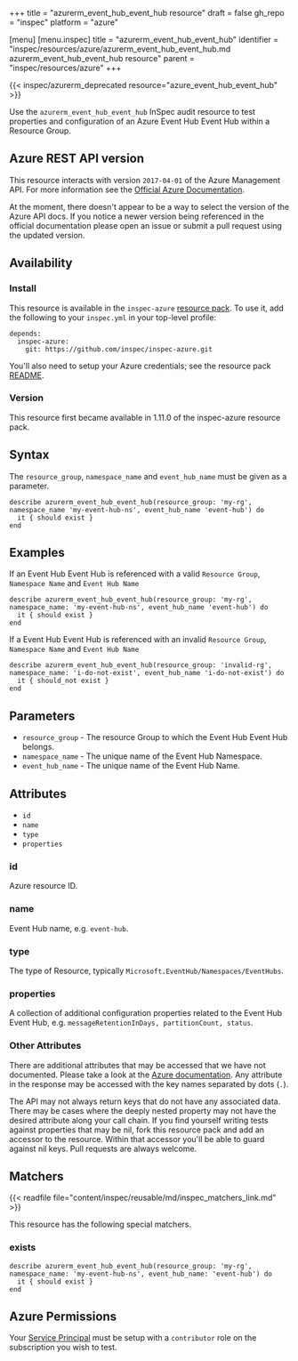 +++
title = "azurerm_event_hub_event_hub resource"
draft = false
gh_repo = "inspec"
platform = "azure"

[menu]
  [menu.inspec]
    title = "azurerm_event_hub_event_hub"
    identifier = "inspec/resources/azure/azurerm_event_hub_event_hub.md azurerm_event_hub_event_hub resource"
    parent = "inspec/resources/azure"
+++

{{< inspec/azurerm_deprecated resource="azure_event_hub_event_hub" >}}

Use the `azurerm_event_hub_event_hub` InSpec audit resource to test properties and configuration of
an Azure Event Hub Event Hub within a Resource Group.

## Azure REST API version

This resource interacts with version `2017-04-01` of the Azure Management API. For more
information see the [Official Azure Documentation](https://docs.microsoft.com/en-us/dotnet/api/eventhub?view=bts-2020).

At the moment, there doesn't appear to be a way to select the version of the
Azure API docs. If you notice a newer version being referenced in the official
documentation please open an issue or submit a pull request using the updated
version.

## Availability

### Install

This resource is available in the `inspec-azure` [resource
pack](/inspec/glossary/#resource-pack). To use it, add the
following to your `inspec.yml` in your top-level profile:

    depends:
      inspec-azure:
        git: https://github.com/inspec/inspec-azure.git

You'll also need to setup your Azure credentials; see the resource pack
[README](https://github.com/inspec/inspec-azure#inspec-for-azure).

### Version

This resource first became available in 1.11.0 of the inspec-azure resource pack.

## Syntax

The `resource_group`, `namespace_name` and `event_hub_name` must be given as a parameter.

    describe azurerm_event_hub_event_hub(resource_group: 'my-rg', namespace_name 'my-event-hub-ns', event_hub_name 'event-hub') do
      it { should exist }
    end

## Examples

If an Event Hub Event Hub is referenced with a valid `Resource Group`, `Namespace Name` and `Event Hub Name`

    describe azurerm_event_hub_event_hub(resource_group: 'my-rg', namespace_name: 'my-event-hub-ns', event_hub_name 'event-hub') do
      it { should exist }
    end

If a Event Hub Event Hub is referenced with an invalid `Resource Group`, `Namespace Name` and `Event Hub Name`

    describe azurerm_event_hub_event_hub(resource_group: 'invalid-rg', namespace_name: 'i-do-not-exist', event_hub_name 'i-do-not-exist') do
      it { should_not exist }
    end

## Parameters

- `resource_group` - The resource Group to which the Event Hub Event Hub belongs.
- `namespace_name` - The unique name of the Event Hub Namespace.
- `event_hub_name` - The unique name of the Event Hub Name.

## Attributes

- `id`
- `name`
- `type`
- `properties`

### id

Azure resource ID.

### name

Event Hub name, e.g. `event-hub`.

### type

The type of Resource, typically `Microsoft.EventHub/Namespaces/EventHubs`.

### properties

A collection of additional configuration properties related to the Event Hub Event Hub, e.g. `messageRetentionInDays, partitionCount, status`.

### Other Attributes

There are additional attributes that may be accessed that we have not
documented. Please take a look at the [Azure documentation](#azure-rest-api-version).
Any attribute in the response may be accessed with the key names separated by
dots (`.`).

The API may not always return keys that do not have any associated data. There
may be cases where the deeply nested property may not have the desired
attribute along your call chain. If you find yourself writing tests against
properties that may be nil, fork this resource pack and add an accessor to the
resource. Within that accessor you'll be able to guard against nil keys. Pull
requests are always welcome.

## Matchers

{{< readfile file="content/inspec/reusable/md/inspec_matchers_link.md" >}}

This resource has the following special matchers.

### exists

    describe azurerm_event_hub_event_hub(resource_group: 'my-rg', namespace_name: 'my-event-hub-ns', event_hub_name: 'event-hub') do
      it { should exist }
    end

## Azure Permissions

Your [Service
Principal](https://docs.microsoft.com/en-us/azure/azure-resource-manager/resource-group-create-service-principal-portal)
must be setup with a `contributor` role on the subscription you wish to test.
